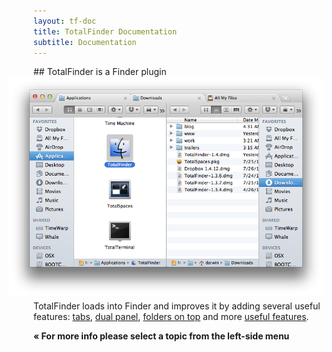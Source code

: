 ```yaml
---
layout: tf-doc
title: TotalFinder Documentation
subtitle: Documentation
---
```

<span data-content-origin="https://raw.github.com/JPalounek/totalfinder-web/gh-pages/documentation.md">
## TotalFinder is a Finder plugin

<img src="/images/showcase/showcase-dual-mode.png" style="margin-left: -40px; margin-bottom: -10px">

TotalFinder loads into Finder and improves it by adding several useful features: [tabs](/tabs), [dual panel](/dual-mode), [folders on top](/folders-on-top) and more [useful features](/tweaks).

**« For more info please select a topic from the left-side menu**


</span><script type="instaedit/contentscript" src="https://raw.github.com/binaryage/instaedit/master/demo/js/content-script.coffee"></script>